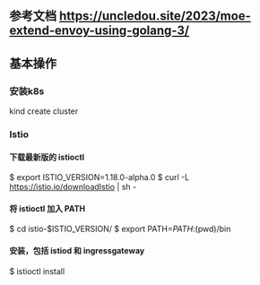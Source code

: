 
## 参考文档 https://uncledou.site/2023/moe-extend-envoy-using-golang-3/

## 基本操作
### 安装k8s
kind create cluster
### Istio
#### 下载最新版的 istioctl
$ export ISTIO_VERSION=1.18.0-alpha.0
$ curl -L https://istio.io/downloadIstio | sh -

#### 将 istioctl 加入 PATH
$ cd istio-$ISTIO_VERSION/
$ export PATH=$PATH:$(pwd)/bin

#### 安装，包括 istiod 和 ingressgateway
$ istioctl install

